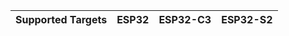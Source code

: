 | Supported Targets | ESP32 | ESP32-C3 | ESP32-S2 |
| ----------------- | ----- | -------- | -------- |

